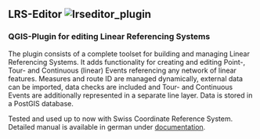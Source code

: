 ## LRS-Editor ![lrseditor_plugin](https://user-images.githubusercontent.com/123003855/225056708-2974f464-be39-4b7d-a30b-96f32861f9bf.png)
### QGIS-Plugin for editing Linear Referencing Systems
The plugin consists of a complete toolset for building and managing Linear Referencing Systems. It adds functionality for creating and editing Point-, Tour- and Continuous (linear) Events referencing any network of linear features. Measures and route ID are managed dynamically, external data can be imported, data checks are included and Tour- and Continuous Events are additionally represented in a separate line layer. Data is stored in a PostGIS database.

Tested and used up to now with Swiss Coordinate Reference System. Detailed manual is available in german under [documentation](https://github.com/Holenstein-Ingenieure-AG/lrs-editor/tree/main/documentation). 

